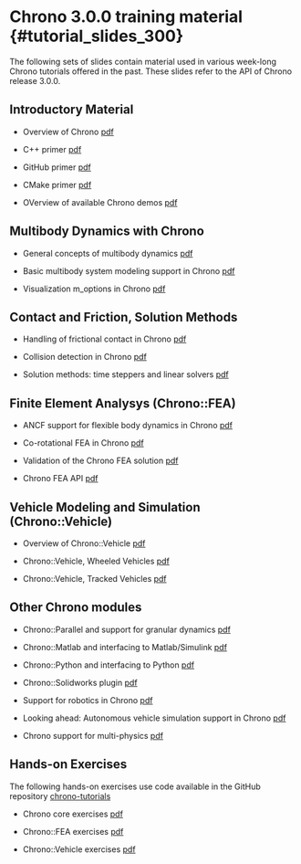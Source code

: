 Chrono 3.0.0 training material {#tutorial_slides_300}
============================================

The following sets of slides contain material used in various week-long Chrono tutorials offered in the past.
These slides refer to the API of Chrono release 3.0.0.

## Introductory Material

- Overview of Chrono 
  [pdf](http://www.projectchrono.org/assets/slides_3_0_0/1_Intro/1_ProjectChrono_Overview.pdf)

- C++ primer 
  [pdf](http://www.projectchrono.org/assets/slides_3_0_0/1_Intro/2_C++_Primer.pdf)

- GitHub primer 
  [pdf](http://www.projectchrono.org/assets/slides_3_0_0/1_Intro/3_GitHub_Primer.pdf)

- CMake primer 
  [pdf](http://www.projectchrono.org/assets/slides_3_0_0/1_Intro/4_Cmake_Primer.pdf)

- OVerview of available Chrono demos 
  [pdf](http://www.projectchrono.org/assets/slides_3_0_0/1_Intro/5_ProjectChrono_Demos.pdf)

## Multibody Dynamics with Chrono

- General concepts of multibody dynamics 
  [pdf](http://www.projectchrono.org/assets/slides_3_0_0/2_Multibody/1_Chrono_TheoryMBS.pdf)

- Basic multibody system modeling support in Chrono
  [pdf](http://www.projectchrono.org/assets/slides_3_0_0/2_Multibody/2_Chrono_ModelingMBS.pdf)

- Visualization m_options in Chrono
  [pdf](http://www.projectchrono.org/assets/slides_3_0_0/2_Multibody/3_Chrono_Visualization.pdf)

## Contact and Friction, Solution Methods

- Handling of frictional contact in Chrono
  [pdf](http://www.projectchrono.org/assets/slides_3_0_0/3_Contact/1_Chrono_TheoryContact.pdf)

- Collision detection in Chrono
  [pdf](http://www.projectchrono.org/assets/slides_3_0_0/3_Contact/2_Chrono_CollisionDetection.pdf)

- Solution methods: time steppers and linear solvers 
  [pdf](http://www.projectchrono.org/assets/slides_3_0_0/3_Contact/3_Chrono_Solvers.pdf)

## Finite Element Analysys (Chrono::FEA)

- ANCF support for flexible body dynamics in Chrono
  [pdf](http://www.projectchrono.org/assets/slides_3_0_0/4_FEA/1_ChronoFEA_ANCF.pdf)

- Co-rotational FEA in Chrono
  [pdf](http://www.projectchrono.org/assets/slides_3_0_0/4_FEA/2_ChronoFEA_Corotational.pdf)

- Validation of the Chrono FEA solution
  [pdf](http://www.projectchrono.org/assets/slides_3_0_0/4_FEA/3_ChronoFEA_Validation.pdf)

- Chrono FEA API 
  [pdf](http://www.projectchrono.org/assets/slides_3_0_0/4_FEA/4_ChronoFEA_API.pdf)

## Vehicle Modeling and Simulation (Chrono::Vehicle)

- Overview of Chrono::Vehicle
  [pdf](http://www.projectchrono.org/assets/slides_3_0_0/5_Vehicle/1_ChronoVehicle.pdf)

- Chrono::Vehicle, Wheeled Vehicles
  [pdf](http://www.projectchrono.org/assets/slides_3_0_0/5_Vehicle/2_ChronoVehicle_Wheeled.pdf)

- Chrono::Vehicle, Tracked Vehicles
  [pdf](http://www.projectchrono.org/assets/slides_3_0_0/5_Vehicle/3_ChronoVehicle_Tracked.pdf)

## Other Chrono modules

- Chrono::Parallel and support for granular dynamics
  [pdf](http://www.projectchrono.org/assets/slides_3_0_0/6_OtherModules/1_ChronoParallel.pdf)

- Chrono::Matlab and interfacing to Matlab/Simulink
  [pdf](http://www.projectchrono.org/assets/slides_3_0_0/6_OtherModules/2_ChronoMatlab.pdf)

- Chrono::Python and interfacing to Python
  [pdf](http://www.projectchrono.org/assets/slides_3_0_0/6_OtherModules/3_ChronoPython.pdf)

- Chrono::Solidworks plugin
  [pdf](http://www.projectchrono.org/assets/slides_3_0_0/6_OtherModules/4_ChronoSolidworks.pdf)

- Support for robotics in Chrono
  [pdf](http://www.projectchrono.org/assets/slides_3_0_0/6_OtherModules/5_ChronoRoboticsSupport.pdf)

- Looking ahead: Autonomous vehicle simulation support in Chrono
  [pdf](http://www.projectchrono.org/assets/slides_3_0_0/6_OtherModules/6_ChronoCAVE.pdf)

- Chrono support for multi-physics
  [pdf](http://www.projectchrono.org/assets/slides_3_0_0/6_OtherModules/7_ChronoMultiphysicsSupport.pdf)

## Hands-on Exercises

The following hands-on exercises use code available in the GitHub repository [chrono-tutorials](https://github.com/projectchrono/chrono-tutorial)

- Chrono core exercises
  [pdf](http://www.projectchrono.org/assets/slides_3_0_0/7_HandsOn/Chrono_Handson.pdf)

- Chrono::FEA exercises
  [pdf](http://www.projectchrono.org/assets/slides_3_0_0/7_HandsOn/ChronoFEA_Handson.pdf)

- Chrono::Vehicle exercises
  [pdf](http://www.projectchrono.org/assets/slides_3_0_0/7_HandsOn/ChronoVehicle_HandsOn.pdf)



